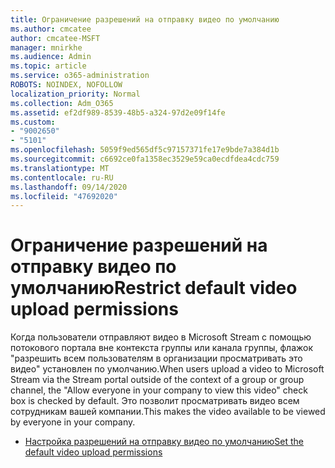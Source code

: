 ```yaml
---
title: Ограничение разрешений на отправку видео по умолчанию
ms.author: cmcatee
author: cmcatee-MSFT
manager: mnirkhe
ms.audience: Admin
ms.topic: article
ms.service: o365-administration
ROBOTS: NOINDEX, NOFOLLOW
localization_priority: Normal
ms.collection: Adm_O365
ms.assetid: ef2df989-8539-48b5-a324-97d2e09f14fe
ms.custom:
- "9002650"
- "5101"
ms.openlocfilehash: 5059f9ed565df5c97157371fe17e9bde7a384d1b
ms.sourcegitcommit: c6692ce0fa1358ec3529e59ca0ecdfdea4cdc759
ms.translationtype: MT
ms.contentlocale: ru-RU
ms.lasthandoff: 09/14/2020
ms.locfileid: "47692020"
---
```

# <a name="restrict-default-video-upload-permissions"></a><span data-ttu-id="d392a-102">Ограничение разрешений на отправку видео по умолчанию</span><span class="sxs-lookup"><span data-stu-id="d392a-102">Restrict default video upload permissions</span></span>

<span data-ttu-id="d392a-103">Когда пользователи отправляют видео в Microsoft Stream с помощью потокового портала вне контекста группы или канала группы, флажок "разрешить всем пользователям в организации просматривать это видео" установлен по умолчанию.</span><span class="sxs-lookup"><span data-stu-id="d392a-103">When users upload a video to Microsoft Stream via the Stream portal outside of the context of a group or group channel, the "Allow everyone in your company to view this video" check box is checked by default.</span></span> <span data-ttu-id="d392a-104">Это позволит просматривать видео всем сотрудникам вашей компании.</span><span class="sxs-lookup"><span data-stu-id="d392a-104">This makes the video available to be viewed by everyone in your company.</span></span>

- [<span data-ttu-id="d392a-105">Настройка разрешений на отправку видео по умолчанию</span><span class="sxs-lookup"><span data-stu-id="d392a-105">Set the default video upload permissions</span></span>](https://docs.microsoft.com/stream/default-video-permissions)
